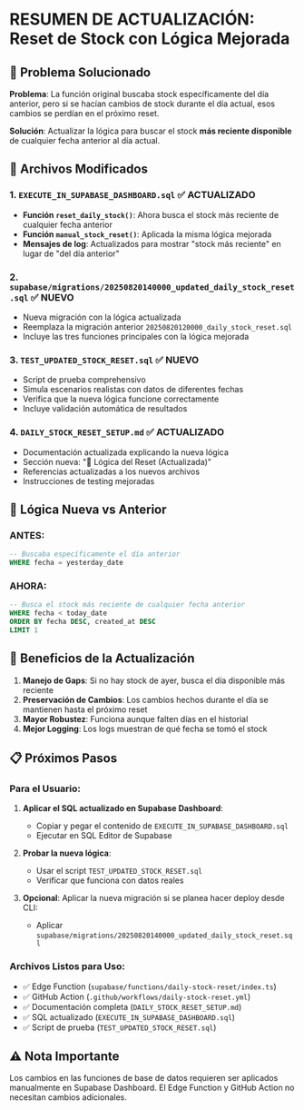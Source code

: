 # RESUMEN DE ACTUALIZACIÓN: Reset de Stock con Lógica Mejorada

## 🔄 Problema Solucionado
**Problema**: La función original buscaba stock específicamente del día anterior, pero si se hacían cambios de stock durante el día actual, esos cambios se perdían en el próximo reset.

**Solución**: Actualizar la lógica para buscar el stock **más reciente disponible** de cualquier fecha anterior al día actual.

## 📝 Archivos Modificados

### 1. `EXECUTE_IN_SUPABASE_DASHBOARD.sql` ✅ ACTUALIZADO
- **Función `reset_daily_stock()`**: Ahora busca el stock más reciente de cualquier fecha anterior
- **Función `manual_stock_reset()`**: Aplicada la misma lógica mejorada
- **Mensajes de log**: Actualizados para mostrar "stock más reciente" en lugar de "del día anterior"

### 2. `supabase/migrations/20250820140000_updated_daily_stock_reset.sql` ✅ NUEVO
- Nueva migración con la lógica actualizada
- Reemplaza la migración anterior `20250820120000_daily_stock_reset.sql`
- Incluye las tres funciones principales con la lógica mejorada

### 3. `TEST_UPDATED_STOCK_RESET.sql` ✅ NUEVO
- Script de prueba comprehensivo
- Simula escenarios realistas con datos de diferentes fechas
- Verifica que la nueva lógica funcione correctamente
- Incluye validación automática de resultados

### 4. `DAILY_STOCK_RESET_SETUP.md` ✅ ACTUALIZADO
- Documentación actualizada explicando la nueva lógica
- Sección nueva: "🔄 Lógica del Reset (Actualizada)"
- Referencias actualizadas a los nuevos archivos
- Instrucciones de testing mejoradas

## 🔧 Lógica Nueva vs Anterior

### ANTES:
```sql
-- Buscaba específicamente el día anterior
WHERE fecha = yesterday_date
```

### AHORA:
```sql
-- Busca el stock más reciente de cualquier fecha anterior
WHERE fecha < today_date
ORDER BY fecha DESC, created_at DESC
LIMIT 1
```

## 🎯 Beneficios de la Actualización

1. **Manejo de Gaps**: Si no hay stock de ayer, busca el día disponible más reciente
2. **Preservación de Cambios**: Los cambios hechos durante el día se mantienen hasta el próximo reset
3. **Mayor Robustez**: Funciona aunque falten días en el historial
4. **Mejor Logging**: Los logs muestran de qué fecha se tomó el stock

## 📋 Próximos Pasos

### Para el Usuario:
1. **Aplicar el SQL actualizado en Supabase Dashboard**:
   - Copiar y pegar el contenido de `EXECUTE_IN_SUPABASE_DASHBOARD.sql`
   - Ejecutar en SQL Editor de Supabase

2. **Probar la nueva lógica**:
   - Usar el script `TEST_UPDATED_STOCK_RESET.sql`
   - Verificar que funciona con datos reales

3. **Opcional**: Aplicar la nueva migración si se planea hacer deploy desde CLI:
   - Aplicar `supabase/migrations/20250820140000_updated_daily_stock_reset.sql`

### Archivos Listos para Uso:
- ✅ Edge Function (`supabase/functions/daily-stock-reset/index.ts`)
- ✅ GitHub Action (`.github/workflows/daily-stock-reset.yml`)  
- ✅ Documentación completa (`DAILY_STOCK_RESET_SETUP.md`)
- ✅ SQL actualizado (`EXECUTE_IN_SUPABASE_DASHBOARD.sql`)
- ✅ Script de prueba (`TEST_UPDATED_STOCK_RESET.sql`)

## ⚠️ Nota Importante
Los cambios en las funciones de base de datos requieren ser aplicados manualmente en Supabase Dashboard. El Edge Function y GitHub Action no necesitan cambios adicionales.
